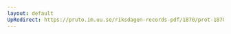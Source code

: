 ```yaml
---
layout: default
UpRedirect: https://pruto.im.uu.se/riksdagen-records-pdf/1870/prot-1870--fk--128/prot-1870--fk--128_004.pdf
---
```

